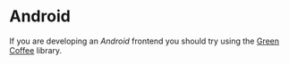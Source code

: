 
# Android

If you are developing an _Android_ frontend you should try using the [Green Coffee](https://github.com/mauriciotogneri/green-coffee) library.